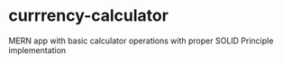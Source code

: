 # currrency-calculator
 MERN app with basic calculator operations with proper SOLID Principle implementation
